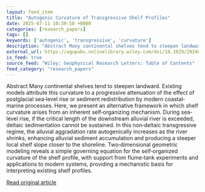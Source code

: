 ```yaml
---
layout: feed_item
title: "Autogenic Curvature of Transgressive Shelf Profiles"
date: 2025-07-11 10:39:58 +0000
categories: [research_papers]
tags: []
keywords: ['autogenic', 'transgressive', 'curvature']
description: "Abstract Many continental shelves tend to steepen landward"
external_url: https://agupubs.onlinelibrary.wiley.com/doi/10.1029/2024GL114460?af=R
is_feed: true
source_feed: "Wiley: Geophysical Research Letters: Table of Contents"
feed_category: "research_papers"
---
```


Abstract Many continental shelves tend to steepen landward. Existing models attribute this curvature to a progressive attenuation of the effect of postglacial sea‐level rise or sediment redistribution by modern coastal‐marine processes. Here, we present an alternative framework in which shelf curvature arises from an inherent self‐organizing mechanism. During sea‐level rise, if the critical length of the downstream alluvial river is exceeded, deltaic sedimentation cannot be sustained. In this non‐deltaic transgressive regime, the alluvial aggradation rate autogenically increases as the river shrinks, enhancing alluvial sediment accumulation and producing a steeper local shelf slope closer to the shoreline. Two‐dimensional geometric modeling reveals a simple governing equation for the self‐organized curvature of the shelf profile, with support from flume‐tank experiments and applications to modern systems, providing a mechanistic basis for interpreting existing shelf profiles.

[Read original article](https://agupubs.onlinelibrary.wiley.com/doi/10.1029/2024GL114460?af=R)
